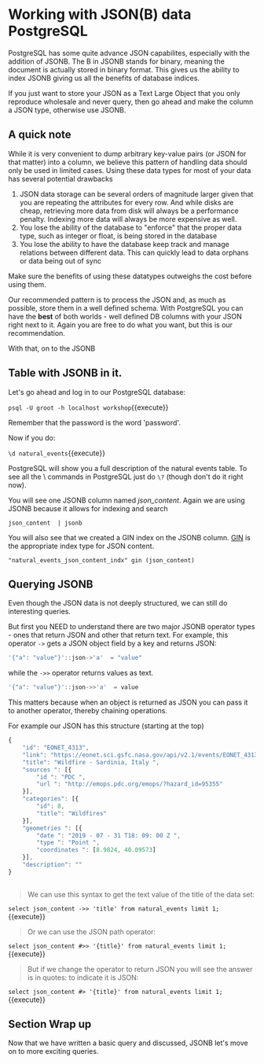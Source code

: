 # Working with JSON(B) data PostgreSQL

PostgreSQL has some quite advance JSON capabilites, especially with the addition of JSONB. The B in JSONB stands for binary, meaning the document is actually stored in binary format. This gives us the ability to index JSONB giving us all the benefits of database indices.

If you just want to store your JSON as a Text Large Object that you only reproduce wholesale and never query, then go ahead 
and make the column a JSON type, otherwise use JSONB.

## A quick note

While it is very convenient to dump arbitrary key-value pairs (or JSON for that matter) into a column, we believe this
pattern of handling data should only be used in limited cases. Using these data types for most of your data has several 
potential drawbacks

1. JSON data storage can be several orders of magnitude larger given that you are repeating the attributes for every row. And while disks are cheap, retrieving more data from disk will always be a performance penalty. Indexing more 
data will always be more expensive as well.  
1. You lose the ability of the database to "enforce" that the proper data type, such as integer or float, is being stored in the database
1. You lose the ability to have the database keep track and manage relations between different data. This can quickly lead
to data orphans or data being out of sync

Make sure the benefits of using these datatypes outweighs the cost before using them.

Our recommended pattern is to process the JSON and, as much as possible, store them in a well defined 
schema.  With PostgreSQL you can have the **best** of both worlds - well defined DB columns with your JSON right next to it. Again you are free to do what you want, but this is our recommendation.

With that, on to the JSONB

## Table with JSONB in it. 

Let's go ahead and log in to our PostgreSQL database:

```psql -U groot -h localhost workshop```{{execute}}

Remember that the password is the word 'password'.

Now if you do:

`\d natural_events`{{execute}}

PostgreSQL will show you a full description of the natural events  table. To see all the \ commands in PostgreSQL just do 
`\?` (though don't do it right now).

You will see one JSONB column named *json_content*. Again we are using JSONB because it allows for indexing and search

```
json_content  | jsonb   
```

You will also see that we created a GIN index on the JSONB column. [GIN](https://www.postgresql.org/docs/current/gin-intro.html) 
is the appropriate index type for JSON content.

```
"natural_events_json_content_indx" gin (json_content)
```


## Querying JSONB

Even though the JSON data is not deeply structured, we can still do interesting queries. 

But first you NEED to understand there are  two major JSONB operator types - ones that return JSON and other that return text. 
For example, this operator `->` gets a JSON object field by a key and returns JSON:

```javascript
'{"a": "value"}'::json->'a'  = "value"
```

while the `->>` operator returns values as text. 

```javascript
'{"a": "value"}'::json->>'a'  = value

```

This matters because when an object is returned as JSON you can pass it to another operator, thereby chaining operations. 

For example our JSON has this structure (starting at the top)

```javascript
{
	"id": "EONET_4313",
	"link": "https://eonet.sci.gsfc.nasa.gov/api/v2.1/events/EONET_4313",
	"title": "Wildfire - Sardinia, Italy ",
	"sources ": [{
		"id ": "PDC ",
		"url ": "http://emops.pdc.org/emops/?hazard_id=95355"
	}],
	"categories": [{
		"id": 8,
		"title": "Wildfires"
	}],
	"geometries ": [{
		"date ": "2019 - 07 - 31 T18: 09: 00 Z ",
		"type ": "Point ",
		"coordinates ": [8.9824, 40.09573]
	}],
	"description": ""
}
   
```



> We can use this syntax to get the text value of the title of the data set:

```select json_content ->> 'title' from natural_events limit 1; ```{{execute}}

> Or we can use the JSON path operator:

```select json_content #>> '{title}' from natural_events limit 1;```{{execute}}

> But if we change the operator to return JSON you will see the answer is in quotes: to indicate it is JSON:

```select json_content #> '{title}' from natural_events limit 1;```{{execute}}


## Section Wrap up
Now that we have written a basic query and discussed, JSONB let's move on to more exciting queries.
